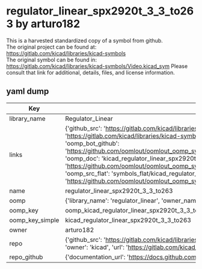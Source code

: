 # regulator_linear_spx2920t_3_3_to263 by arturo182  
This is a harvested standardized copy of a symbol from github.  
The original project can be found at:  
https://gitlab.com/kicad/libraries/kicad-symbols  
The original symbol can be found in:
https://gitlab.com/kicad/libraries/kicad-symbols/Video.kicad_sym
Please consult that link for additional, details, files, and license information.  
## yaml dump  
| Key | Value |  
| --- | --- |  
| library_name | Regulator_Linear |  
| links | {'github_src': 'https://gitlab.com/kicad/libraries/kicad-symbols/Video.kicad_sym', 'github_src_repo': 'https://gitlab.com/kicad/libraries/kicad-symbols', 'oomp_bot': 'kicad_regulator_linear_spx2920t_3_3_to263/working', 'oomp_bot_github': 'https://github.com/oomlout/oomlout_oomp_symbol_bot/tree/main/kicad_regulator_linear_spx2920t_3_3_to263/working', 'oomp_doc': 'kicad_regulator_linear_spx2920t_3_3_to263/working', 'oomp_doc_github': 'https://github.com/oomlout/oomlout_oomp_symbol_doc/tree/main/kicad_regulator_linear_spx2920t_3_3_to263/working', 'oomp_src_flat': 'symbols_flat/kicad_regulator_linear_spx2920t_3_3_to263/working', 'oomp_src_flat_github': 'https://github.com/oomlout/oomlout_oomp_symbol_src/tree/main/kicad_regulator_linear_spx2920t_3_3_to263/working'} |  
| name | regulator_linear_spx2920t_3_3_to263 |  
| oomp | {'library_name': 'regulator_linear', 'owner_name': 'kicad', 'symbol_name': 'regulator_linear_spx2920t_3_3_to263'} |  
| oomp_key | oomp_kicad_regulator_linear_spx2920t_3_3_to263 |  
| oomp_key_simple | kicad_regulator_linear_spx2920t_3_3_to263 |  
| owner | arturo182 |  
| repo | {'github_src': 'https://gitlab.com/kicad/libraries/kicad-symbols/Video.kicad_sym', 'name': 'libraries/kicad-symbols', 'owner': 'kicad', 'url': 'https://gitlab.com/kicad/libraries/kicad-symbols'} |  
| repo_github | {'documentation_url': 'https://docs.github.com/rest/repos/repos#get-a-repository', 'message': 'Not Found'} |  

